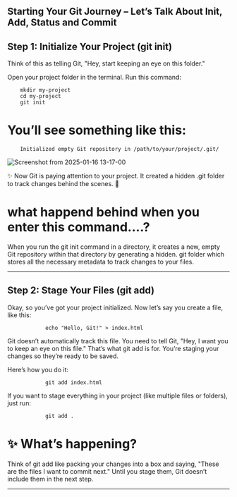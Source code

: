 ##  Starting Your Git Journey – Let’s Talk About Init, Add, Status and Commit

## Step 1: Initialize Your Project (git init)

Think of this as telling Git, "Hey, start keeping an eye on this folder."

Open your project folder in the terminal.
Run this command:

        mkdir my-project
        cd my-project
        git init

# You’ll see something like this:
       
        Initialized empty Git repository in /path/to/your/project/.git/

![Screenshot from 2025-01-16 13-17-00](https://github.com/user-attachments/assets/dd7e38e5-7444-491e-9a2e-6fd15eb2526e)

✨ Now Git is paying attention to your project. It created a hidden .git folder to track changes behind the scenes. 🎉

# what happend behind when you enter this command....?

When you run the git init command in a directory, it creates a new, empty Git repository within that directory by generating a hidden.
git folder which stores all the necessary metadata to track changes to your files.

***********************************************************************************************************************************************


## Step 2: Stage Your Files (git add)

Okay, so you’ve got your project initialized. Now let’s say you create a file, like this:


                echo "Hello, Git!" > index.html


Git doesn’t automatically track this file. You need to tell Git, "Hey, I want you to keep an eye on this file." That’s what git add is for. You’re staging your changes so they’re ready to be saved.

Here’s how you do it:
                
                git add index.html

If you want to stage everything in your project (like multiple files or folders), just run:

                git add .


# ✨ What’s happening?
Think of git add like packing your changes into a box and saying,
"These are the files I want to commit next." Until you stage them, Git doesn’t include them in the next step.

****************************************************************************************************************